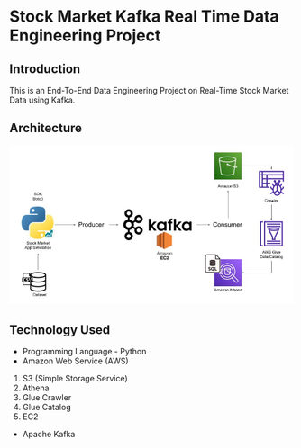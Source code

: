 # Stock Market Kafka Real Time Data Engineering Project

## Introduction 
This is an End-To-End Data Engineering Project on Real-Time Stock Market Data using Kafka.

## Architecture 
<img src="Architecture.jpg">

## Technology Used
- Programming Language - Python
- Amazon Web Service (AWS)
1. S3 (Simple Storage Service)
2. Athena
3. Glue Crawler
4. Glue Catalog
5. EC2
- Apache Kafka
